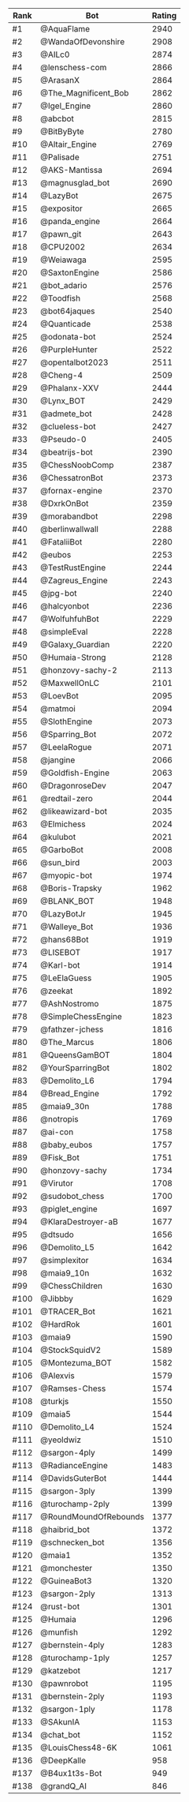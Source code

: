 Rank|Bot|Rating
---|---|---
#1|@AquaFlame|2940
#2|@WandaOfDevonshire|2908
#3|@AILc0|2874
#4|@lenschess-com|2866
#5|@ArasanX|2864
#6|@The_Magnificent_Bob|2862
#7|@Igel_Engine|2860
#8|@abcbot|2815
#9|@BitByByte|2780
#10|@Altair_Engine|2769
#11|@Palisade|2751
#12|@AKS-Mantissa|2694
#13|@magnusglad_bot|2690
#14|@LazyBot|2675
#15|@expositor|2665
#16|@panda_engine|2664
#17|@pawn_git|2643
#18|@CPU2002|2634
#19|@Weiawaga|2595
#20|@SaxtonEngine|2586
#21|@bot_adario|2576
#22|@Toodfish|2568
#23|@bot64jaques|2540
#24|@Quanticade|2538
#25|@odonata-bot|2524
#26|@PurpleHunter|2522
#27|@opentalbot2023|2511
#28|@Cheng-4|2509
#29|@Phalanx-XXV|2444
#30|@Lynx_BOT|2429
#31|@admete_bot|2428
#32|@clueless-bot|2427
#33|@Pseudo-0|2405
#34|@beatrijs-bot|2390
#35|@ChessNoobComp|2387
#36|@ChessatronBot|2373
#37|@fornax-engine|2370
#38|@DxrkOnBot|2359
#39|@morabandbot|2298
#40|@berlinwallwall|2288
#41|@FataliiBot|2280
#42|@eubos|2253
#43|@TestRustEngine|2244
#44|@Zagreus_Engine|2243
#45|@jpg-bot|2240
#46|@halcyonbot|2236
#47|@WolfuhfuhBot|2229
#48|@simpleEval|2228
#49|@Galaxy_Guardian|2220
#50|@Humaia-Strong|2128
#51|@honzovy-sachy-2|2113
#52|@MaxwellOnLC|2101
#53|@LoevBot|2095
#54|@matmoi|2094
#55|@SlothEngine|2073
#56|@Sparring_Bot|2072
#57|@LeelaRogue|2071
#58|@jangine|2066
#59|@Goldfish-Engine|2063
#60|@DragonroseDev|2047
#61|@redtail-zero|2044
#62|@likeawizard-bot|2035
#63|@Elmichess|2024
#64|@kulubot|2021
#65|@GarboBot|2008
#66|@sun_bird|2003
#67|@myopic-bot|1974
#68|@Boris-Trapsky|1962
#69|@BLANK_BOT|1948
#70|@LazyBotJr|1945
#71|@Walleye_Bot|1936
#72|@hans68Bot|1919
#73|@LISEBOT|1917
#74|@Karl-bot|1914
#75|@LeElaGuess|1905
#76|@zeekat|1892
#77|@AshNostromo|1875
#78|@SimpleChessEngine|1823
#79|@fathzer-jchess|1816
#80|@The_Marcus|1806
#81|@QueensGamBOT|1804
#82|@YourSparringBot|1802
#83|@Demolito_L6|1794
#84|@Bread_Engine|1792
#85|@maia9_30n|1788
#86|@notropis|1769
#87|@ai-con|1758
#88|@baby_eubos|1757
#89|@Fisk_Bot|1751
#90|@honzovy-sachy|1734
#91|@Virutor|1708
#92|@sudobot_chess|1700
#93|@piglet_engine|1697
#94|@KlaraDestroyer-aB|1677
#95|@dtsudo|1656
#96|@Demolito_L5|1642
#97|@simplexitor|1634
#98|@maia9_10n|1632
#99|@ChessChildren|1630
#100|@Jibbby|1629
#101|@TRACER_Bot|1621
#102|@HardRok|1601
#103|@maia9|1590
#104|@StockSquidV2|1589
#105|@Montezuma_BOT|1582
#106|@Alexvis|1579
#107|@Ramses-Chess|1574
#108|@turkjs|1550
#109|@maia5|1544
#110|@Demolito_L4|1524
#111|@yeoldwiz|1510
#112|@sargon-4ply|1499
#113|@RadianceEngine|1483
#114|@DavidsGuterBot|1444
#115|@sargon-3ply|1399
#116|@turochamp-2ply|1399
#117|@RoundMoundOfRebounds|1377
#118|@haibrid_bot|1372
#119|@schnecken_bot|1356
#120|@maia1|1352
#121|@monchester|1350
#122|@GuineaBot3|1320
#123|@sargon-2ply|1313
#124|@rust-bot|1301
#125|@Humaia|1296
#126|@munfish|1292
#127|@bernstein-4ply|1283
#128|@turochamp-1ply|1257
#129|@katzebot|1217
#130|@pawnrobot|1195
#131|@bernstein-2ply|1193
#132|@sargon-1ply|1178
#133|@SAkunIA|1153
#134|@chat_bot|1152
#135|@LouisChess48-6K|1061
#136|@DeepKalle|958
#137|@B4ux1t3s-Bot|949
#138|@grandQ_AI|846
